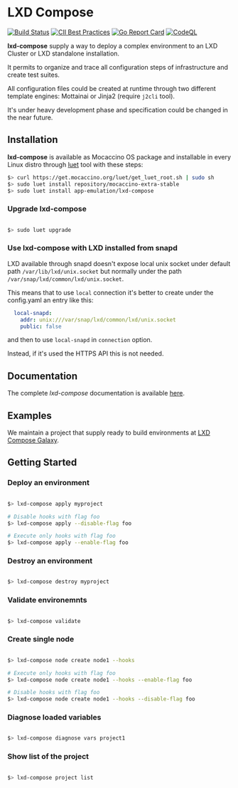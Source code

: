 # LXD Compose

[![Build Status](https://travis-ci.com/MottainaiCI/lxd-compose.svg?branch=master)](https://travis-ci.com/MottainaiCI/lxd-compose)
[![CII Best Practices](https://bestpractices.coreinfrastructure.org/projects/4753/badge)](https://bestpractices.coreinfrastructure.org/projects/4753)
[![Go Report Card](https://goreportcard.com/badge/github.com/MottainaiCI/lxd-compose)](https://goreportcard.com/report/github.com/MottainaiCI/lxd-compose)
[![CodeQL](https://github.com/MottainaiCI/lxd-compose/actions/workflows/codeql-analysis.yml/badge.svg)](https://github.com/MottainaiCI/lxd-compose/actions/workflows/codeql-analysis.yml)

**lxd-compose** supply a way to deploy a complex environment to an LXD Cluster or LXD standalone installation.

It permits to organize and trace all configuration steps of infrastructure and create test suites.

All configuration files could be created at runtime through two different template engines: Mottainai or Jinja2 (require `j2cli` tool).

It's under heavy development phase and specification could be changed in the near future.

## Installation

**lxd-compose** is available as Mocaccino OS package and installable in every Linux
distro through [luet](https://luet-lab.github.io/docs/) tool with these steps:

```bash
$> curl https://get.mocaccino.org/luet/get_luet_root.sh | sudo sh
$> sudo luet install repository/mocaccino-extra-stable
$> sudo luet install app-emulation/lxd-compose
```

### Upgrade lxd-compose

```bash

$> sudo luet upgrade

```

### Use lxd-compose with LXD installed from snapd

LXD available through snapd doesn't expose local unix socket under default path
`/var/lib/lxd/unix.socket` but normally under the path `/var/snap/lxd/common/lxd/unix.socket`.

This means that to use `local` connection it's better to create under the config.yaml an entry like this:

```yaml
  local-snapd:
    addr: unix:///var/snap/lxd/common/lxd/unix.socket
    public: false
```

and then to use `local-snapd` in `connection` option.

Instead, if it's used the HTTPS API this is not needed.

## Documentation

The complete *lxd-compose* documentation is available [here](https://mottainaici.github.io/lxd-compose-docs/).

## Examples

We maintain a project that supply ready to build environments at [LXD Compose Galaxy](https://github.com/MottainaiCI/lxd-compose-galaxy).

## Getting Started

### Deploy an environment

```bash

$> lxd-compose apply myproject

# Disable hooks with flag foo
$> lxd-compose apply --disable-flag foo

# Execute only hooks with flag foo
$> lxd-compose apply --enable-flag foo

```


### Destroy an environment

```bash

$> lxd-compose destroy myproject

```

### Validate environemnts


```bash

$> lxd-compose validate

```

### Create single node

```bash

$> lxd-compose node create node1 --hooks

# Execute only hooks with flag foo
$> lxd-compose node create node1 --hooks --enable-flag foo

# Disable hooks with flag foo
$> lxd-compose node create node1 --hooks --disable-flag foo

```

### Diagnose loaded variables

```bash

$> lxd-compose diagnose vars project1

```

### Show list of the project

```bash

$> lxd-compose project list

```

